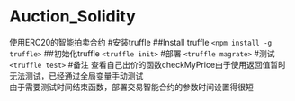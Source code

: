 # Auction_Solidity
使用ERC20的智能拍卖合约
#安装truffle
##Install truffle
`<npm install -g truffle>`
##初始化truffle
`<truffle init>`
#部署
`<truffle magrate>`
#测试
`<truffle test>`
#备注
查看自己出价的函数checkMyPrice由于使用返回值暂时无法测试，已经通过全局变量手动测试  
由于需要测试时间结束函数，部署交易智能合约的参数时间设置得很短

